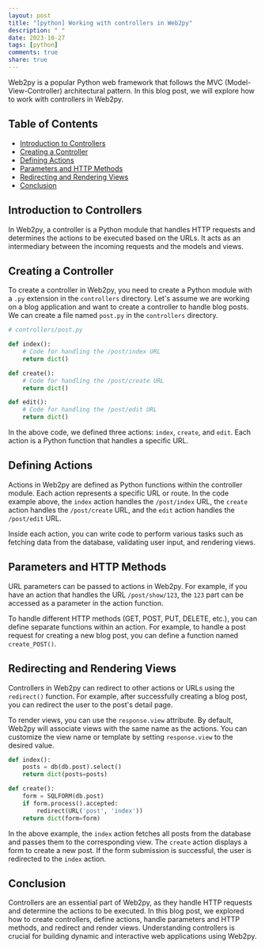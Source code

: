 ```yaml
---
layout: post
title: "[python] Working with controllers in Web2py"
description: " "
date: 2023-10-27
tags: [python]
comments: true
share: true
---
```


Web2py is a popular Python web framework that follows the MVC (Model-View-Controller) architectural pattern. In this blog post, we will explore how to work with controllers in Web2py.

## Table of Contents
- [Introduction to Controllers](#introduction-to-controllers)
- [Creating a Controller](#creating-a-controller)
- [Defining Actions](#defining-actions)
- [Parameters and HTTP Methods](#parameters-and-http-methods)
- [Redirecting and Rendering Views](#redirecting-and-rendering-views)
- [Conclusion](#conclusion)

## Introduction to Controllers

In Web2py, a controller is a Python module that handles HTTP requests and determines the actions to be executed based on the URLs. It acts as an intermediary between the incoming requests and the models and views.

## Creating a Controller

To create a controller in Web2py, you need to create a Python module with a `.py` extension in the `controllers` directory. Let's assume we are working on a blog application and want to create a controller to handle blog posts. We can create a file named `post.py` in the `controllers` directory.

```python
# controllers/post.py

def index():
    # Code for handling the /post/index URL
    return dict()

def create():
    # Code for handling the /post/create URL
    return dict()

def edit():
    # Code for handling the /post/edit URL
    return dict()
```

In the above code, we defined three actions: `index`, `create`, and `edit`. Each action is a Python function that handles a specific URL.

## Defining Actions

Actions in Web2py are defined as Python functions within the controller module. Each action represents a specific URL or route. In the code example above, the `index` action handles the `/post/index` URL, the `create` action handles the `/post/create` URL, and the `edit` action handles the `/post/edit` URL.

Inside each action, you can write code to perform various tasks such as fetching data from the database, validating user input, and rendering views.

## Parameters and HTTP Methods

URL parameters can be passed to actions in Web2py. For example, if you have an action that handles the URL `/post/show/123`, the `123` part can be accessed as a parameter in the action function.

To handle different HTTP methods (GET, POST, PUT, DELETE, etc.), you can define separate functions within an action. For example, to handle a post request for creating a new blog post, you can define a function named `create_POST()`.

## Redirecting and Rendering Views

Controllers in Web2py can redirect to other actions or URLs using the `redirect()` function. For example, after successfully creating a blog post, you can redirect the user to the post's detail page.

To render views, you can use the `response.view` attribute. By default, Web2py will associate views with the same name as the actions. You can customize the view name or template by setting `response.view` to the desired value.

```python
def index():
    posts = db(db.post).select()
    return dict(posts=posts)

def create():
    form = SQLFORM(db.post)
    if form.process().accepted:
        redirect(URL('post', 'index'))
    return dict(form=form)
```

In the above example, the `index` action fetches all posts from the database and passes them to the corresponding view. The `create` action displays a form to create a new post. If the form submission is successful, the user is redirected to the `index` action.

## Conclusion

Controllers are an essential part of Web2py, as they handle HTTP requests and determine the actions to be executed. In this blog post, we explored how to create controllers, define actions, handle parameters and HTTP methods, and redirect and render views. Understanding controllers is crucial for building dynamic and interactive web applications using Web2py.